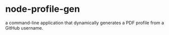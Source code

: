 # node-profile-gen
a command-line application that dynamically generates a PDF profile from a GitHub username.
